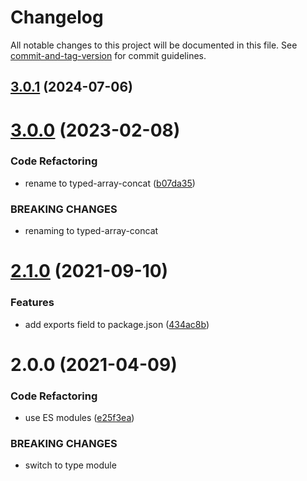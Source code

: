 # Changelog

All notable changes to this project will be documented in this file. See [commit-and-tag-version](https://github.com/absolute-version/commit-and-tag-version) for commit guidelines.

## [3.0.1](https://github.com/dmnsgn/typed-array-concat/compare/v3.0.0...v3.0.1) (2024-07-06)



# [3.0.0](https://github.com/dmnsgn/typed-array-concat/compare/v2.1.0...v3.0.0) (2023-02-08)


### Code Refactoring

* rename to typed-array-concat ([b07da35](https://github.com/dmnsgn/typed-array-concat/commit/b07da355a5dffc28c97e93dc5c14a95b5a856b29))


### BREAKING CHANGES

* renaming to typed-array-concat



# [2.1.0](https://github.com/dmnsgn/typed-array-concat/compare/v2.0.0...v2.1.0) (2021-09-10)


### Features

* add exports field to package.json ([434ac8b](https://github.com/dmnsgn/typed-array-concat/commit/434ac8b76552764729da8c20c2f6276269eb00ab))



# 2.0.0 (2021-04-09)


### Code Refactoring

* use ES modules ([e25f3ea](https://github.com/dmnsgn/typed-array-concat/commit/e25f3eae4a069314cfe52d7b35e5d370810a063d))


### BREAKING CHANGES

* switch to type module
